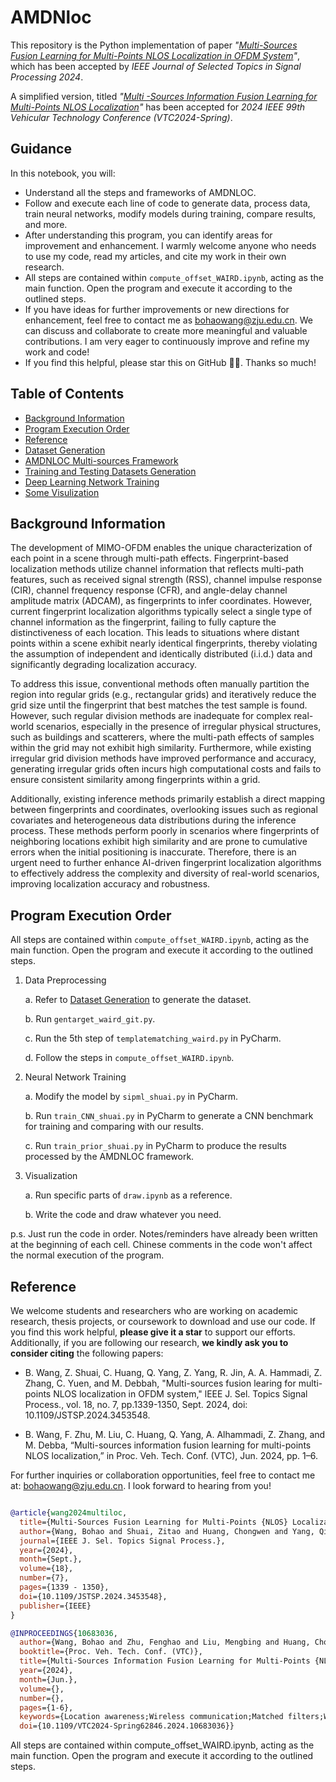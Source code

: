 # AMDNloc
This repository is the Python implementation of paper _"[Multi-Sources Fusion Learning for Multi-Points NLOS Localization in OFDM System](https://ieeexplore.ieee.org/abstract/document/10669088)"_, which has been accepted by _IEEE Journal of Selected Topics in Signal Processing 2024_.

A simplified version, titled _"[Multi -Sources Information Fusion Learning for Multi-Points NLOS Localization](https://ieeexplore.ieee.org/abstract/document/10683036)"_ has been accepted for _2024 IEEE 99th Vehicular Technology Conference (VTC2024-Spring)_.


## Guidance
In this notebook, you will:

- Understand all the steps and frameworks of AMDNLOC.
- Follow and execute each line of code to generate data, process data, train neural networks, modify models during training, compare results, and more.
- After understanding this program, you can identify areas for improvement and enhancement. I warmly welcome anyone who needs to use my code, read my articles, and cite my work in their own research.
- All steps are contained within `compute_offset_WAIRD.ipynb`, acting as the main function. Open the program and execute it according to the outlined steps.
- If you have ideas for further improvements or new directions for enhancement, feel free to contact me as bohaowang@zju.edu.cn. We can discuss and collaborate to create more meaningful and valuable contributions. I am very eager to continuously improve and refine my work and code!
- If you find this helpful, please star this on GitHub 🌟🌟. Thanks so much!


## Table of Contents
* [Background Information](#background-information)
* [Program Execution Order](#program-execution-order)
* [Reference](#reference)
* [Dataset Generation](#dataset-generation)
* [AMDNLOC Multi-sources Framework](#amdnloc-multi-sources-framework)
* [Training and Testing Datasets Generation](#training-and-testing-datasets-generation)
* [Deep Learning Network Training](#deep-learning-network-training)
* [Some Visulization](#some-visulization)

## Background Information

The development of MIMO-OFDM enables the unique characterization of each point in a scene through multi-path effects. Fingerprint-based localization methods utilize channel information that reflects multi-path features, such as received signal strength (RSS), channel impulse response (CIR), channel frequency response (CFR), and angle-delay channel amplitude matrix (ADCAM), as fingerprints to infer coordinates. However, current fingerprint localization algorithms typically select a single type of channel information as the fingerprint, failing to fully capture the distinctiveness of each location. This leads to situations where distant points within a scene exhibit nearly identical fingerprints, thereby violating the assumption of independent and identically distributed (i.i.d.) data and significantly degrading localization accuracy.

To address this issue, conventional methods often manually partition the region into regular grids (e.g., rectangular grids) and iteratively reduce the grid size until the fingerprint that best matches the test sample is found. However, such regular division methods are inadequate for complex real-world scenarios, especially in the presence of irregular physical structures, such as buildings and scatterers, where the multi-path effects of samples within the grid may not exhibit high similarity. Furthermore, while existing irregular grid division methods have improved performance and accuracy, generating irregular grids often incurs high computational costs and fails to ensure consistent similarity among fingerprints within a grid.

Additionally, existing inference methods primarily establish a direct mapping between fingerprints and coordinates, overlooking issues such as regional covariates and heterogeneous data distributions during the inference process. These methods perform poorly in scenarios where fingerprints of neighboring locations exhibit high similarity and are prone to cumulative errors when the initial positioning is inaccurate. Therefore, there is an urgent need to further enhance AI-driven fingerprint localization algorithms to effectively address the complexity and diversity of real-world scenarios, improving localization accuracy and robustness.

## Program Execution Order

All steps are contained within `compute_offset_WAIRD.ipynb`, acting as the main function. Open the program and execute it according to the outlined steps.

1. Data Preprocessing

    a. Refer to [Dataset Generation](#dataset-generation) to generate the dataset.

    b. Run `gentarget_waird_git.py`.

    c. Run the 5th step of `templatematching_waird.py` in PyCharm.

    d. Follow the steps in `compute_offset_WAIRD.ipynb`.

2. Neural Network Training

    a. Modify the model by `sipml_shuai.py` in PyCharm.

    b. Run `train_CNN_shuai.py` in PyCharm to generate a CNN benchmark for training and comparing with our results.

    c. Run `train_prior_shuai.py` in PyCharm to produce the results processed by the AMDNLOC framework.

3. Visualization

    a. Run specific parts of `draw.ipynb` as a reference. 

    b. Write the code and draw whatever you need. 

p.s. Just run the code in order. Notes/reminders have already been written at the beginning of each cell. Chinese comments in the code won't affect the normal execution of the program.



## Reference
We welcome students and researchers who are working on academic research, thesis projects, or coursework to download and use our code. If you find this work helpful, **please give it a star** to support our efforts. Additionally, if you are following our research, **we kindly ask you to consider citing** the following papers:

- B. Wang, Z. Shuai, C. Huang, Q. Yang, Z. Yang, R. Jin, A. A. Hammadi, Z. Zhang, C. Yuen, and M. Debbah, "Multi-sources fusion learing for multi-points NLOS localization in OFDM system," lEEE J. Sel. Topics Signal Process., vol. 18, no. 7, pp.1339-1350, Sept. 2024, doi: 10.1109/JSTSP.2024.3453548.

- B. Wang, F. Zhu, M. Liu, C. Huang, Q. Yang, A. Alhammadi, Z. Zhang, and M. Debba, “Multi-sources information fusion learning for multi-points NLOS localization,” in Proc. Veh. Tech. Conf. (VTC), Jun. 2024, pp. 1–6.

For further inquiries or collaboration opportunities, feel free to contact me at: [bohaowang@zju.edu.cn](mailto:bohaowang@zju.edu.cn). I look forward to hearing from you!

```bibtex

@article{wang2024multiloc,
  title={Multi-Sources Fusion Learning for Multi-Points {NLOS} Localization in {OFDM} System},
  author={Wang, Bohao and Shuai, Zitao and Huang, Chongwen and Yang, Qianqian and Yang, Zhaohui and Jin, Richeng and Al Hammadi, Ahmed and Zhang, Zhaoyang and Yuen, Chau and Debbah, Mérouane},
  journal={IEEE J. Sel. Topics Signal Process.},
  year={2024},
  month={Sept.},
  volume={18},
  number={7},
  pages={1339 - 1350},
  doi={10.1109/JSTSP.2024.3453548},
  publisher={IEEE}
}

@INPROCEEDINGS{10683036,
  author={Wang, Bohao and Zhu, Fenghao and Liu, Mengbing and Huang, Chongwen and Yang, Qianqian and Alhammadi, Ahmed and Zhang, Zhaoyang and Debba, Mérouane},
  booktitle={Proc. Veh. Tech. Conf. (VTC)}, 
  title={Multi-Sources Information Fusion Learning for Multi-Points {NLOS} Localization}, 
  year={2024},
  month={Jun.},
  volume={},
  number={},
  pages={1-6},
  keywords={Location awareness;Wireless communication;Matched filters;Wireless sensor networks;Time-frequency analysis;Accuracy;Target tracking;Multi-sources;information fusion;fingerprint localization;inverse;heterogeneity;regional covariant},
  doi={10.1109/VTC2024-Spring62846.2024.10683036}}


```
All steps are contained within compute_offset_WAIRD.ipynb, acting as the main function. Open the program and execute it according to the outlined steps.
